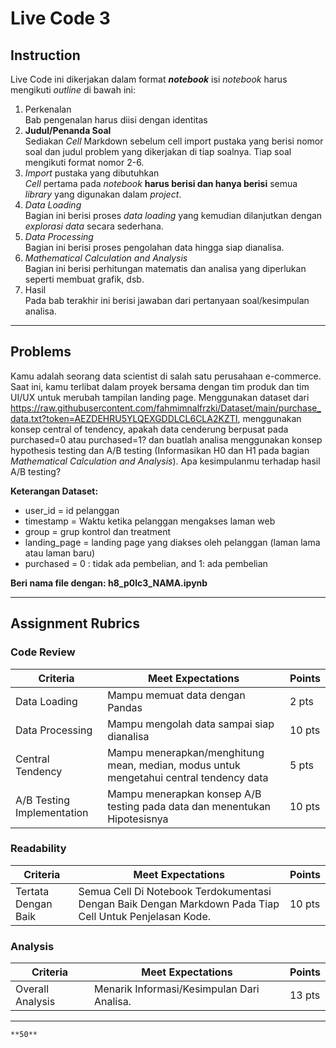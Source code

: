 # Live Code 3

## Instruction

Live Code ini dikerjakan dalam format ***notebook*** isi *notebook* harus mengikuti *outline* di bawah ini:
1. Perkenalan\
   Bab pengenalan harus diisi dengan identitas
2. **Judul/Penanda Soal**\
    Sediakan *Cell* Markdown sebelum cell import pustaka yang berisi nomor soal dan judul problem yang dikerjakan di tiap soalnya. Tiap soal mengikuti format nomor 2-6.
3. *Import* pustaka yang dibutuhkan\
   *Cell* pertama pada *notebook* **harus berisi dan hanya berisi** semua *library* yang digunakan dalam *project*.
4. *Data Loading*\
   Bagian ini berisi proses *data loading* yang kemudian dilanjutkan dengan *explorasi data* secara sederhana.
5. *Data Processing*\
   Bagian ini berisi proses pengolahan data hingga siap dianalisa.
6. *Mathematical Calculation and Analysis*\
    Bagian ini berisi perhitungan matematis dan analisa yang diperlukan seperti membuat grafik, dsb.
6. Hasil\
   Pada bab terakhir ini berisi jawaban dari pertanyaan soal/kesimpulan analisa.

---

## Problems

Kamu adalah seorang data scientist di salah satu perusahaan e-commerce. Saat ini, kamu terlibat dalam proyek bersama dengan tim produk dan tim UI/UX untuk merubah tampilan landing page. Menggunakan dataset dari https://raw.githubusercontent.com/fahmimnalfrzki/Dataset/main/purchase_data.txt?token=AEZDEHRU5YLQEXGDDLCL6CLA2KZTI, menggunakan konsep central of tendency, apakah data cenderung berpusat pada purchased=0 atau purchased=1? dan buatlah analisa menggunakan konsep hypothesis testing dan A/B testing (Informasikan H0 dan H1 pada bagian *Mathematical Calculation and Analysis*). Apa kesimpulanmu terhadap hasil A/B testing?

**Keterangan Dataset:**
- user_id = id pelanggan
- timestamp = Waktu ketika pelanggan mengakses laman web
- group = grup kontrol dan treatment
- landing_page = landing page yang diakses oleh pelanggan (laman lama atau laman baru)
- purchased = 0 : tidak ada pembelian, and 1: ada pembelian

**Beri nama file dengan: h8_p0lc3_NAMA.ipynb**

---

## Assignment Rubrics

### Code Review

|Criteria|Meet Expectations|Points|
|--- |--- |--- |
|Data Loading|Mampu memuat data dengan Pandas| 2 pts |
|Data Processing|Mampu mengolah data sampai siap dianalisa| 10 pts |
|Central Tendency|Mampu menerapkan/menghitung mean, median, modus untuk mengetahui central tendency data| 5 pts |
|A/B Testing Implementation|Mampu menerapkan konsep A/B testing pada data dan menentukan Hipotesisnya| 10 pts |

### Readability

|Criteria|Meet Expectations|Points|
|--- |--- |--- |
|Tertata Dengan Baik|Semua Cell Di Notebook Terdokumentasi Dengan Baik Dengan Markdown Pada Tiap Cell Untuk Penjelasan Kode.| 10 pts |

### Analysis

|Criteria|Meet Expectations|Points|
|--- |--- |--- |
|Overall Analysis|Menarik Informasi/Kesimpulan Dari Analisa.| 13 pts |

---

```{admonition} Total Points
**50**
```

